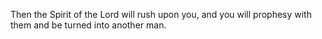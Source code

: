 Then the Spirit of the Lord will rush upon you, and you will prophesy with them and be turned into another man.
